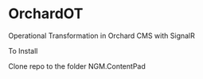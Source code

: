 OrchardOT
=========

Operational Transformation in Orchard CMS with SignalR

To Install

Clone repo to the folder NGM.ContentPad
